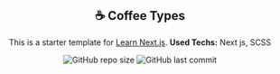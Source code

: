 <div align="center">
  
  ## ☕️ Coffee Types
  
  This is a starter template for [Learn Next.js](https://nextjs.org/learn).
  <strong>Used Techs:</strong> Next js, SCSS
  
  
  ![GitHub repo size](https://img.shields.io/github/repo-size/cerdemrc/next-coffee-types?style=plastic)
  ![GitHub last commit](https://img.shields.io/github/last-commit/cerdemrc/next-coffee-types?style=plastic)

</div>
